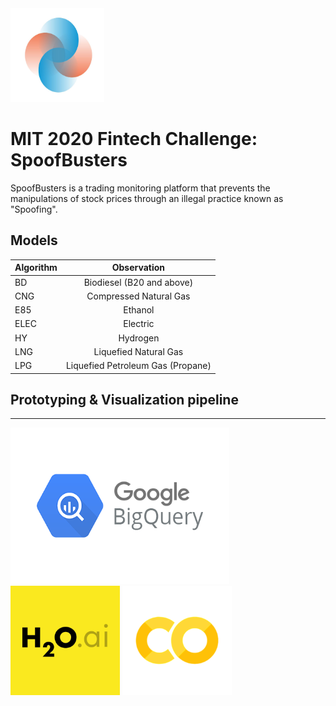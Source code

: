 <img src="charts/logo.JPG" height="150" width="150">

# MIT 2020 Fintech Challenge: SpoofBusters
SpoofBusters is a trading monitoring platform that prevents the manipulations of stock prices through an illegal practice known as "Spoofing".




## Models
| Algorithm        | Observation    |
| ------------- |:-------------:| 
|BD             | Biodiesel (B20 and above)|
|CNG            | Compressed Natural Gas| 
|E85            | Ethanol |
|ELEC           | Electric|
|HY             | Hydrogen| 
|LNG            | Liquefied Natural Gas| 
|LPG            | Liquefied Petroleum Gas (Propane)|


## Prototyping & Visualization pipeline
***
<img src="charts/BigQuery.png" height="250" width="350">
<img src="charts/h2oai.jfif" height="175" width="175">
<img src="charts/colab.png" height="175" width="175">


